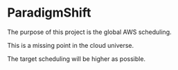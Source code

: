 # ParadigmShift

The purpose of this project is the global AWS scheduling.

This is a missing point in the cloud universe.

The target scheduling will be higher as possible.
